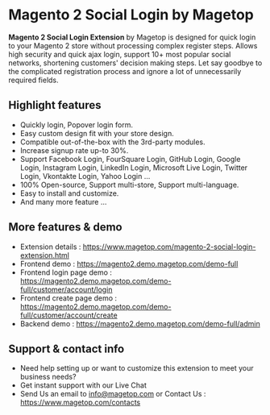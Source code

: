 # Magento 2 Social Login by Magetop

**Magento 2 Social Login Extension** by Magetop is designed for quick login to your Magento 2 store without processing complex register steps. Allows high security and quick ajax login, support 10+ most popular social networks, shortening customers' decision making steps. Let say goodbye to the complicated registration process and ignore a lot of unnecessarily required fields.

## Highlight features

- Quickly login, Popover login form.
- Easy custom design fit with your store design.
- Compatible out-of-the-box with the 3rd-party modules.
- Increase signup rate up-to 30%.
- Support Facebook Login, FourSquare Login, GitHub Login, Google Login, Instagram Login, LinkedIn Login, Microsoft Live Login, Twitter Login, Vkontakte Login, Yahoo Login ...
- 100% Open-source, Support multi-store, Support multi-language.
- Easy to install and customize.
- And many more feature ...

## More features & demo

- Extension details : https://www.magetop.com/magento-2-social-login-extension.html
- Frontend demo : https://magento2.demo.magetop.com/demo-full
- Frontend login page demo : https://magento2.demo.magetop.com/demo-full/customer/account/login
- Frontend create page demo : https://magento2.demo.magetop.com/demo-full/customer/account/create
- Backend demo : https://magento2.demo.magetop.com/demo-full/admin

## Support & contact info

- Need help setting up or want to customize this extension to meet your business needs? 
- Get instant support with our Live Chat
- Send Us an email to info@magetop.com or Contact Us : https://www.magetop.com/contacts
